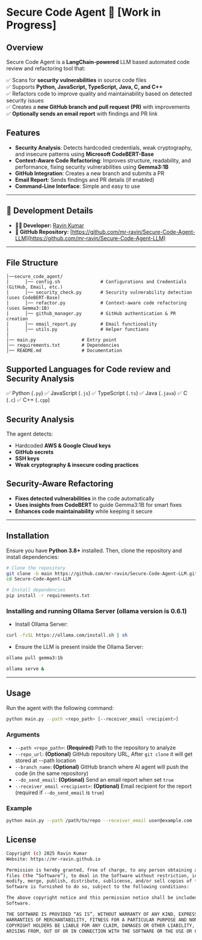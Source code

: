 # Secure Code Agent 🤖 [Work in Progress]

## Overview
Secure Code Agent is a **LangChain-powered** LLM based automated code review and refactoring tool that:

✅ Scans for **security vulnerabilities** in source code files  
✅ Supports **Python, JavaScript, TypeScript, Java, C, and C++**  
✅ Refactors code to improve quality and maintainability based on detected security issues  
✅ Creates a **new GitHub branch and pull request (PR)** with improvements  
✅ **Optionally sends an email report** with findings and PR link  

## Features
- **Security Analysis**: Detects hardcoded credentials, weak cryptography, and insecure patterns using **Microsoft CodeBERT-Base**
- **Context-Aware Code Refactoring**: Improves structure, readability, and performance, fixing security vulnerabilities using **Gemma3:1B**
- **GitHub Integration**: Creates a new branch and submits a PR
- **Email Report**: Sends findings and PR details (if enabled)
- **Command-Line Interface**: Simple and easy to use

---
## 🔧 **Development Details**
- **👨‍💻 Developer:** [Ravin Kumar](https://mr-ravin.github.io)  
- **📂 GitHub Repository:** [https://github.com/mr-ravin/Secure-Code-Agent-LLM](https://github.com/mr-ravin/Secure-Code-Agent-LLM)

---
## File Structure
```
│──secure_code_agent/
|      │── config.sh               # Configurations and Credentials (GitHub, Email, etc.)
|      │── security_check.py       # Security vulnerability detection (uses CodeBERT-Base)
|      │── refactor.py             # Context-aware code refactoring (uses Gemma3:1B)
|      │── github_manager.py       # GitHub authentication & PR creation
|      │── email_report.py         # Email functionality
|      │── utils.py                # Helper functions
|
|── main.py                 # Entry point
│── requirements.txt        # Dependencies
│── README.md               # Documentation
```

## Supported Languages for Code review and Security Analysis
✅ Python (`.py`)
✅ JavaScript (`.js`)
✅ TypeScript (`.ts`)
✅ Java (`.java`)
✅ C (`.c`)
✅ C++ (`.cpp`)

## Security Analysis
The agent detects:
- Hardcoded **AWS & Google Cloud keys**
- **GitHub secrets**
- **SSH keys**
- **Weak cryptography & insecure coding practices**

## Security-Aware Refactoring
- **Fixes detected vulnerabilities** in the code automatically
- **Uses insights from CodeBERT** to guide Gemma3:1B for smart fixes
- **Enhances code maintainability** while keeping it secure

---
## Installation
Ensure you have **Python 3.8+** installed. Then, clone the repository and install dependencies:

```bash
# Clone the repository
git clone -b main https://github.com/mr-ravin/Secure-Code-Agent-LLM.git
cd Secure-Code-Agent-LLM

# Install dependencies
pip install -r requirements.txt
```

### Installing and running Ollama Server (ollama version is 0.6.1)
- Install Ollama Server:
```sh
curl -fsSL https://ollama.com/install.sh | sh
```
- Ensure the LLM is present inside the Ollama Server:
```sh
ollama pull gemma3:1b
```

```sh
ollama serve &
```

---
## Usage
Run the agent with the following command:

```bash
python main.py --path <repo_path> [--receiver_email <recipient>]
```

### Arguments
- `--path <repo_path>`: **(Required)** Path to the repository to analyze
- `--repo_url`: **(Optional)** GitHub repository URL, After `git clone` it will get stored at --path location
- `--branch_name`: **(Optional)** GitHub branch where AI agent will push the code (in the same repository)
- `--do_send_email`: **(Optional)** Send an email report when set `true`
- `--receiver_email <recipient>`: **(Optional)** Email recipient for the report (required if `--do_send_email` is `true`)

### Example
```bash
python main.py --path /path/to/repo --receiver_email user@example.com
```

## License
```sh
Copyright (c) 2025 Ravin Kumar
Website: https://mr-ravin.github.io

Permission is hereby granted, free of charge, to any person obtaining a copy of this software and associated documentation 
files (the “Software”), to deal in the Software without restriction, including without limitation the rights to use, copy, 
modify, merge, publish, distribute, sublicense, and/or sell copies of the Software, and to permit persons to whom the 
Software is furnished to do so, subject to the following conditions:

The above copyright notice and this permission notice shall be included in all copies or substantial portions of the 
Software.

THE SOFTWARE IS PROVIDED “AS IS”, WITHOUT WARRANTY OF ANY KIND, EXPRESS OR IMPLIED, INCLUDING BUT NOT LIMITED TO THE 
WARRANTIES OF MERCHANTABILITY, FITNESS FOR A PARTICULAR PURPOSE AND NONINFRINGEMENT. IN NO EVENT SHALL THE AUTHORS OR 
COPYRIGHT HOLDERS BE LIABLE FOR ANY CLAIM, DAMAGES OR OTHER LIABILITY, WHETHER IN AN ACTION OF CONTRACT, TORT OR OTHERWISE, 
ARISING FROM, OUT OF OR IN CONNECTION WITH THE SOFTWARE OR THE USE OR OTHER DEALINGS IN THE SOFTWARE.
```